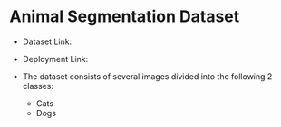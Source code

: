 # Animal Segmentation Dataset 
* Dataset Link:

* Deployment Link:

* The dataset consists of several images divided into the following 2 classes:
  - Cats
  - Dogs

 
